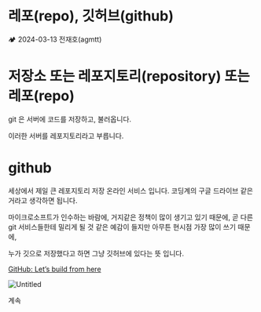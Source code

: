 # 레포(repo), 깃허브(github)

<aside>
🏕️ 2024-03-13 전재호(agmtt)

</aside>

# 저장소 또는 레포지토리(repository) 또는 레포(repo)

git 은 서버에 코드를 저장하고, 불러옵니다.

이러한 서버를 레포지토리라고 부릅니다.

# github

세상에서 제일 큰 레포지토리 저장 온라인 서비스 입니다. 코딩계의 구글 드라이브 같은거라고 생각하면 됩니다.

마이크로소프트가 인수하는 바람에, 거지같은 정책이 많이 생기고 있기 때문에, 곧 다른 git 서비스들한테 밀리게 될 것 같은 예감이 들지만 아무튼 현시점 가장 많이 쓰기 때문에,

누가 깃으로 저장했다고 하면 그냥 깃허브에 있다는 뜻 입니다.

[GitHub: Let’s build from here](https://github.com/)

![Untitled](Untitled%20240.png)

계속